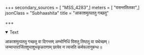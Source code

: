 +++
secondary_sources = [ "MSS_4283",]
meters = [ "वसन्ततिलका",]
jsonClass = "Subhaashita"
title = "आकाशमुत्पततु गच्छतु"

+++

<details open><summary>Text</summary>

आकाशमुत्पततु गच्छतु वा दिगन्तम् अम्भोनिधिं विशतु तिष्ठतु वा यथेच्छम्।  
जन्मान्तरार्जितशुभाशुभकृन्नराणाम् छायेव न त्यजति कर्मफलानुबन्धः॥
</details>

